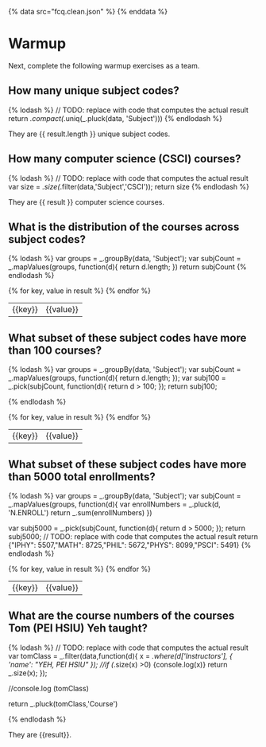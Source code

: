 {% data src="fcq.clean.json" %}
{% enddata %}

# Warmup

Next, complete the following warmup exercises as a team.

## How many unique subject codes?

{% lodash %}
// TODO: replace with code that computes the actual result
return _.compact(_.uniq(_.pluck(data, 'Subject')))
{% endlodash %}

They are {{ result.length }} unique subject codes.

## How many computer science (CSCI) courses?

{% lodash %}
// TODO: replace with code that computes the actual result
var size = _.size(_.filter(data,'Subject','CSCI'));
return size
{% endlodash %}

They are {{ result }} computer science courses.

## What is the distribution of the courses across subject codes?

{% lodash %}
var groups = _.groupBy(data, 'Subject');
var subjCount = _.mapValues(groups, function(d){
    return d.length;
})
return subjCount
{% endlodash %}

<table>
{% for key, value in result %}
    <tr>
        <td>{{key}}</td>
        <td>{{value}}</td>
    </tr>
{% endfor %}
</table>

## What subset of these subject codes have more than 100 courses?

{% lodash %}
var groups = _.groupBy(data, 'Subject');
var subjCount = _.mapValues(groups, function(d){
    return d.length;
});
var subj100 =  _.pick(subjCount, function(d){
    return d > 100;
});
return subj100;

{% endlodash %}

<table>
{% for key, value in result %}
    <tr>
        <td>{{key}}</td>
        <td>{{value}}</td>
    </tr>
{% endfor %}
</table>

## What subset of these subject codes have more than 5000 total enrollments?

{% lodash %}
var groups = _.groupBy(data, 'Subject');
var subjCount = _.mapValues(groups, function(d){
    var enrollNumbers = _.pluck(d, 'N.ENROLL')
    return _.sum(enrollNumbers)
})

var subj5000 =  _.pick(subjCount, function(d){
    return d > 5000;
});
return subj5000;
// TODO: replace with code that computes the actual result
return {"IPHY": 5507,"MATH": 8725,"PHIL": 5672,"PHYS": 8099,"PSCI": 5491}
{% endlodash %}

<table>
{% for key, value in result %}
    <tr>
        <td>{{key}}</td>
        <td>{{value}}</td>
    </tr>
{% endfor %}
</table>

## What are the course numbers of the courses Tom (PEI HSIU) Yeh taught?

{% lodash %}
// TODO: replace with code that computes the actual result
var tomClass = _.filter(data,function(d){ 
    x = _.where(d['Instructors'], { 'name': "YEH, PEI HSIU" });
    //if (_.size(x) >0) {console.log(x)}
    return _.size(x);
});

//console.log (tomClass)

return _.pluck(tomClass,'Course')


{% endlodash %}

They are {{result}}.
